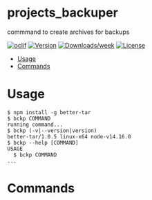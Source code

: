 projects_backuper
=================

commmand to create archives for backups 

[![oclif](https://img.shields.io/badge/cli-oclif-brightgreen.svg)](https://oclif.io)
[![Version](https://img.shields.io/npm/v/projects_backuper.svg)](https://npmjs.org/package/projects_backuper)
[![Downloads/week](https://img.shields.io/npm/dw/projects_backuper.svg)](https://npmjs.org/package/projects_backuper)
[![License](https://img.shields.io/npm/l/projects_backuper.svg)](https://github.com/projects/projects_backuper/blob/master/package.json)

<!-- toc -->
* [Usage](#usage)
* [Commands](#commands)
<!-- tocstop -->
# Usage
<!-- usage -->
```sh-session
$ npm install -g better-tar
$ bckp COMMAND
running command...
$ bckp (-v|--version|version)
better-tar/1.0.5 linux-x64 node-v14.16.0
$ bckp --help [COMMAND]
USAGE
  $ bckp COMMAND
...
```
<!-- usagestop -->
# Commands
<!-- commands -->

<!-- commandsstop -->

